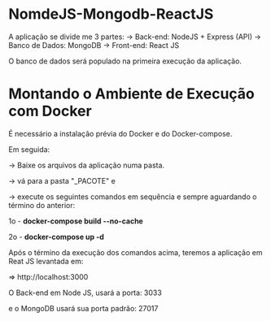 # NomdeJS-Mongodb-ReactJS

A aplicação se divide me 3 partes:
-> Back-end: NodeJS + Express (API)
-> Banco de Dados: MongoDB
-> Front-end: React JS

O banco de dados será populado na primeira execução da aplicação.

# Montando o Ambiente de Execução com Docker

É necessário a instalação prévia do Docker e do Docker-compose.

Em seguida:

-> Baixe os arquivos da aplicação numa pasta.

-> vá para a pasta "_PACOTE" e

-> execute os seguintes comandos em sequência e sempre aguardando o término do anterior:

1o - **docker-compose   build   --no-cache**

2o - **docker-compose  up  -d**

Após o término da execução dos comandos acima, teremos a aplicação em Reat JS levantada em:

=> http://localhost:3000

O Back-end em Node JS, usará a porta: 3033

e o MongoDB usará sua porta padrão: 27017
